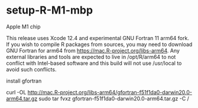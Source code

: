 # setup-R-M1-mbp

Apple M1 chip

This release uses Xcode 12.4 and experimental GNU Fortran 11 arm64 fork. If you wish to compile R packages from sources, you may need to download GNU Fortran for arm64 from https://mac.R-project.org/libs-arm64. Any external libraries and tools are expected to live in /opt/R/arm64 to not conflict with Intel-based software and this build will not use /usr/local to avoid such conflicts. 

install gfortran

curl -OL http://mac.R-project.org/libs-arm64/gfortran-f51f1da0-darwin20.0-arm64.tar.gz
sudo tar fvxz gfortran-f51f1da0-darwin20.0-arm64.tar.gz -C /
